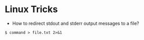 Linux Tricks
============

* How to redirect stdout and stderr output messages to a file?

```
$ command > file.txt 2>&1
```
